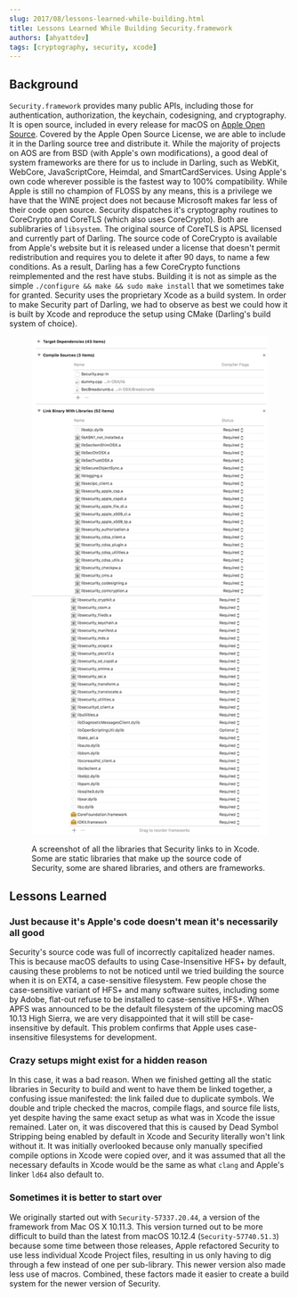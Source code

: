```yaml
---
slug: 2017/08/lessons-learned-while-building.html
title: Lessons Learned While Building Security.framework
authors: [ahyattdev]
tags: [cryptography, security, xcode]
---
```


<!-- truncate -->

## Background

`Security.framework` provides many public APIs, including those for authentication, authorization, the keychain, codesigning, and cryptography. It is open source, included in every release for macOS on [Apple Open Source](https://opensource.apple.com/). Covered by the Apple Open Source License, we are able to include it in the Darling source tree and distribute it. While the majority of projects on AOS are from BSD (with Apple's own modifications), a good deal of system frameworks are there for us to include in Darling, such as WebKit, WebCore, JavaScriptCore, Heimdal, and SmartCardServices. Using Apple's own code wherever possible is the fastest way to 100% compatibility. While Apple is still no champion of FLOSS by any means, this is a privilege we have that the WINE project does not because Microsoft makes far less of their code open source. Security dispatches it's cryptography routines to CoreCrypto and CoreTLS (which also uses CoreCrypto). Both are sublibraries of `libsystem`. The original source of CoreTLS is APSL licensed and currently part of Darling. The source code of CoreCrypto is available from Apple's website but it is released under a license that doesn't permit redistribution and requires you to delete it after 90 days, to name a few conditions. As a result, Darling has a few CoreCrypto functions reimplemented and the rest have stubs. Building it is not as simple as the simple `./configure && make && sudo make install` that we sometimes take for granted. Security uses the proprietary Xcode as a build system. In order to make Security part of Darling, we had to observe as best we could how it is built by Xcode and reproduce the setup using CMake (Darling's build system of choice).

<figure>

  ![A screenshot of all the libraries that Security links to in Xcode. Some are static libraries that make up the source code of Security, some are shared libraries, and others are frameworks.](./libraries.png)
  <figcaption>A screenshot of all the libraries that Security links to in Xcode. Some are static libraries that make up the source code of Security, some are shared libraries, and others are frameworks.</figcaption>

</figure>

## Lessons Learned

### Just because it's Apple's code doesn't mean it's necessarily all good

Security's source code was full of incorrectly capitalized header names. This is because macOS defaults to using Case-Insensitive HFS+ by default, causing these problems to not be noticed until we tried building the source when it is on EXT4, a case-sensitive filesystem. Few people chose the case-sensitive variant of HFS+ and many software suites, including some by Adobe, flat-out refuse to be installed to case-sensitive HFS+. When APFS was announced to be the default filesystem of the upcoming macOS 10.13 High Sierra, we are very disappointed that it will still be case-insensitive by default. This problem confirms that Apple uses case-insensitive filesystems for development.

### Crazy setups might exist for a hidden reason

In this case, it was a bad reason. When we finished getting all the static libraries in Security to build and went to have them be linked together, a confusing issue manifested: the link failed due to duplicate symbols. We double and triple checked the macros, compile flags, and source file lists, yet despite having the same exact setup as what was in Xcode the issue remained. Later on, it was discovered that this is caused by Dead Symbol Stripping being enabled by default in Xcode and Security literally won't link without it. It was initially overlooked because only manually specified compile options in Xcode were copied over, and it was assumed that all the necessary defaults in Xcode would be the same as what `clang` and Apple's linker `ld64` also default to.

### Sometimes it is better to start over

We originally started out with `Security-57337.20.44`, a version of the framework from Mac OS X 10.11.3. This version turned out to be more difficult to build than the latest from macOS 10.12.4 (`Security-57740.51.3`) because some time between those releases, Apple refactored Security to use less individual Xcode Project files, resulting in us only having to dig through a few instead of one per sub-library. This newer version also made less use of macros. Combined, these factors made it easier to create a build system for the newer version of Security.
